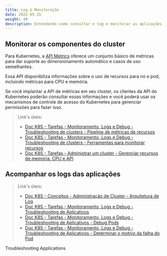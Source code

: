 ```yaml
---
title: Log & Monitoração
date: 2022-05-25
weight: 40
description: Entendendo como consultar o log e monitorar as aplicações nos cluster Kubernetes.
---
```


## Monitorar os componentes do cluster

Para Kubernetes, a [API Metrics](https://kubernetes.io/docs/tasks/debug/debug-cluster/resource-metrics-pipeline/#metrics-api) oferece um conjunto básico de métricas para dar suporte ao dimensionamento automático e casos de uso semelhantes.

Essa API disponibiliza informações sobre o uso de recursos para nó e pod, incluindo métricas para CPU e memória.

Se você implantar a API de métricas em seu cluster, os clientes da API do Kubernetes poderão consultar essas informações e você poderá usar os mecanismos de controle de acesso do Kubernetes para gerenciar permissões para fazer isso.

> Link's úteis:
>
> - [Doc K8S - Tarefas - Monitoramento, Logs e Debug - Troubleshooting de clusters - Pipeline de métricas de recursos](https://kubernetes.io/docs/tasks/debug/debug-cluster/resource-metrics-pipeline/)
> - [Doc K8S - Tarefas - Monitoramento, Logs e Debug - Troubleshooting de clusters - Ferramentas para monitorar recursos](https://kubernetes.io/docs/tasks/debug/debug-cluster/resource-usage-monitoring/)
> - [Doc K8S - Tarefas - Administrar um cluster - Gerenciar recursos de memória, CPU e API](https://kubernetes.io/docs/tasks/administer-cluster/manage-resources/)

## Acompanhar os logs das aplicações

> Link's úteis:
>
> - [Doc K8S - Conceitos - Administração de Cluster - Arquitetura de Log](https://kubernetes.io/pt-br/docs/concepts/cluster-administration/logging/#log-b%C3%A1sico-no-kubernentes)
> - [Doc K8S - Tarefas - Monitoramento, Logs e Debug - Troubleshooting de Aplicativos](https://kubernetes.io/docs/tasks/debug/debug-application/)
> - [Doc K8S - Tarefas - Monitoramento, Logs e Debug - Troubleshooting de Aplicativos - Debug Pods](https://kubernetes.io/docs/tasks/debug/debug-application/debug-pods/)
> - [Doc K8S - Tarefas - Monitoramento, Logs e Debug - Troubleshooting de Aplicativos - Determinar o motivo da falha do Pod](https://kubernetes.io/docs/tasks/debug/debug-application/determine-reason-pod-failure/)

Troubleshooting Applications
